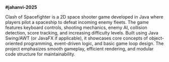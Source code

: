 **#jahanvi-2025**

Clash of Spacefighter is a 2D space shooter game developed in Java where players pilot a spaceship to defeat incoming enemy fleets. The game features keyboard controls, shooting mechanics, enemy AI, collision detection, score tracking, and increasing difficulty levels. Built using Java Swing/AWT (or JavaFX if applicable), it showcases core concepts of object-oriented programming, event-driven logic, and basic game loop design. The project emphasizes smooth gameplay, efficient rendering, and modular code structure for maintainability.
